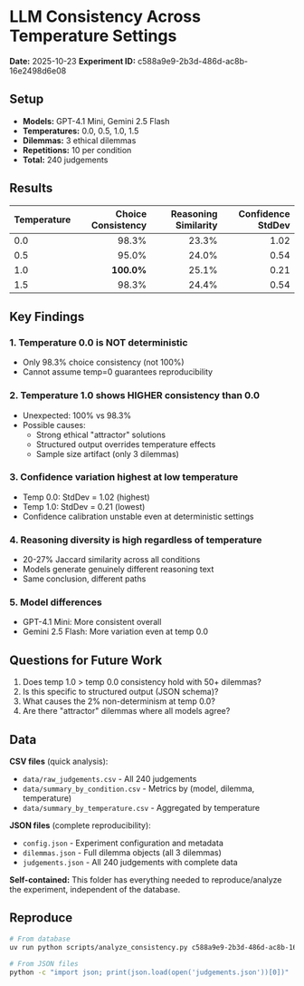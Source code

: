 # LLM Consistency Across Temperature Settings

**Date:** 2025-10-23
**Experiment ID:** c588a9e9-2b3d-486d-ac8b-16e2498d6e08

## Setup

- **Models:** GPT-4.1 Mini, Gemini 2.5 Flash
- **Temperatures:** 0.0, 0.5, 1.0, 1.5
- **Dilemmas:** 3 ethical dilemmas
- **Repetitions:** 10 per condition
- **Total:** 240 judgements

## Results

| Temperature | Choice Consistency | Reasoning Similarity | Confidence StdDev |
|-------------|-------------------:|---------------------:|------------------:|
| 0.0         | 98.3%             | 23.3%                | 1.02              |
| 0.5         | 95.0%             | 24.0%                | 0.54              |
| 1.0         | **100.0%**        | 25.1%                | 0.21              |
| 1.5         | 98.3%             | 24.4%                | 0.54              |

## Key Findings

### 1. Temperature 0.0 is NOT deterministic
- Only 98.3% choice consistency (not 100%)
- Cannot assume temp=0 guarantees reproducibility

### 2. Temperature 1.0 shows HIGHER consistency than 0.0
- Unexpected: 100% vs 98.3%
- Possible causes:
  - Strong ethical "attractor" solutions
  - Structured output overrides temperature effects
  - Sample size artifact (only 3 dilemmas)

### 3. Confidence variation highest at low temperature
- Temp 0.0: StdDev = 1.02 (highest)
- Temp 1.0: StdDev = 0.21 (lowest)
- Confidence calibration unstable even at deterministic settings

### 4. Reasoning diversity is high regardless of temperature
- 20-27% Jaccard similarity across all conditions
- Models generate genuinely different reasoning text
- Same conclusion, different paths

### 5. Model differences
- GPT-4.1 Mini: More consistent overall
- Gemini 2.5 Flash: More variation even at temp 0.0

## Questions for Future Work

1. Does temp 1.0 > temp 0.0 consistency hold with 50+ dilemmas?
2. Is this specific to structured output (JSON schema)?
3. What causes the 2% non-determinism at temp 0.0?
4. Are there "attractor" dilemmas where all models agree?

## Data

**CSV files** (quick analysis):
- `data/raw_judgements.csv` - All 240 judgements
- `data/summary_by_condition.csv` - Metrics by (model, dilemma, temperature)
- `data/summary_by_temperature.csv` - Aggregated by temperature

**JSON files** (complete reproducibility):
- `config.json` - Experiment configuration and metadata
- `dilemmas.json` - Full dilemma objects (all 3 dilemmas)
- `judgements.json` - All 240 judgements with complete data

**Self-contained:** This folder has everything needed to reproduce/analyze the experiment, independent of the database.

## Reproduce

```bash
# From database
uv run python scripts/analyze_consistency.py c588a9e9-2b3d-486d-ac8b-16e2498d6e08

# From JSON files
python -c "import json; print(json.load(open('judgements.json'))[0])"
```
